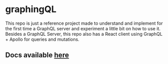# graphingQL
This repo is just a reference project made to understand and implement for the first time a GraphQL server and experiment a little bit on how to use it. Besides a GraphQL Server, this repo also has a React client using GraphQL + Apollo for queries and mutations.

## Docs available [here](https://chmiiller.github.io/graphing/docs/)

